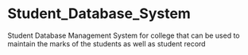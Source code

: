 # Student_Database_System
Student Database Management System for college that can be used to maintain the marks of the students as well as student record
